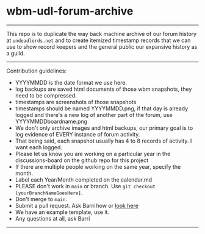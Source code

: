 # wbm-udl-forum-archive

---

This repo is to duplicate the way back machine archive of our forum history at `undeadlords.net` and to create itemized timestamp records that we can use to show record keepers and the general public our expansive history as a guild.

---

Contribution guidelines:

- YYYYMMDD is the date format we use here.
- log backups are saved html documents of those wbm snapshots, they need to be compressed.
- timestamps are screenshots of those snapshots
- timestamps should be named YYYYMMDD.png, if that day is already logged and there's a new log of another part of the forum, use YYYYMMDDboardname.png
- We don't only archive images and html backups, our primary goal is to log evidence of EVERY instance of forum activity.
- That being said, each snapshot usually has 4 to 8 records of activity. I want each logged. 
- Please let us know you are working on a particular year in the discussions-board on the github repo for this project
- If there are multiple people working on the same year, specify the month.  
- Label each Year/Month completed on the calendar.md
- PLEASE don't work in `main` or branch. Use `git checkout [yourBranchNameGoesHere]`. 
- Don't merge to `main`.
- Submit a pull request. Ask Barri how or [look here](https://docs.github.com/en/github/collaborating-with-issues-and-pull-requests/creating-a-pull-request)
- We have an example template, use it.
- Any questions at all, ask Barri

---
